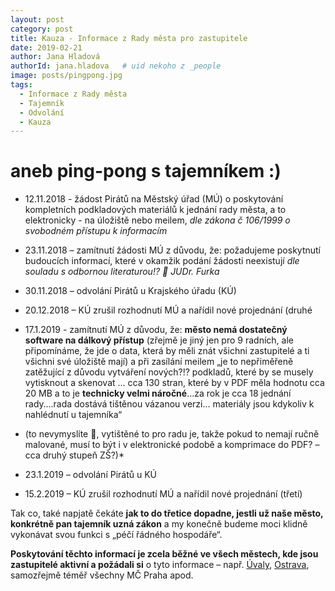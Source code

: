 ```yaml
---
layout: post
category: post
title: Kauza - Informace z Rady města pro zastupitele
date: 2019-02-21
author: Jana Hladová
authorId: jana.hladova   # uid nekoho z _people
image: posts/pingpong.jpg
tags:
  - Informace z Rady města
  - Tajemník
  - Odvolání
  - Kauza
---
```



aneb ping-pong s tajemníkem :)
===

* 12.11.2018 - žádost Pirátů na Městský úřad (MÚ) o poskytování kompletních podkladových materiálů k jednání rady města, a to elektronicky - na úložiště nebo meilem, *dle zákona č 106/1999 o svobodném přístupu k informacím*

* 23.11.2018 – zamítnutí žádosti MÚ z důvodu, že: požadujeme poskytnutí budoucích informací, které v okamžik podání žádosti neexistují 
*dle souladu s odbornou literaturou!?  JUDr. Furka*

* 30.11.2018 – odvolání Pirátů u Krajského úřadu (KÚ)

* 20.12.2018 – KÚ zrušil rozhodnutí MÚ a nařídil nové projednání (druhé

* 17.1.2019 - zamítnutí MÚ z důvodu, že: **město nemá dostatečný software na dálkový přístup** 
(zřejmě je jiný jen pro 9 radních, ale připomínáme, že jde o data, která by měli znát všichni zastupitelé a ti všichni své úložiště mají) 
a při zasílání meilem „je to nepřiměřeně zatěžující z důvodu vytváření nových?!? podkladů, které by se musely vytisknout a skenovat ... 
cca 130 stran, které by v PDF měla hodnotu cca 20 MB a to je **technicky velmi náročné**…za rok je cca 18 jednání rady….rada dostává tištěnou vázanou verzi…
materiály jsou kdykoliv k nahlédnutí u tajemníka“ 
* (to nevymyslíte , vytištěné to pro radu je, takže pokud to nemají ručně malované, musí to být i v elektronické podobě a komprimace do PDF? – cca druhý stupeň ZŠ?)*

* 23.1.2019 – odvolání Pirátů u KÚ

* 15.2.2019 – KÚ zrušil rozhodnutí MÚ a nařídil nové projednání (třetí)

Tak co, také napjatě čekáte **jak to do třetice dopadne, jestli už naše město, konkrétně pan tajemník uzná zákon** 
a my konečně budeme moci klidně vykonávat svou funkci s „péčí řádného hospodáře“.

**Poskytování těchto informací je zcela běžné ve všech městech, kde jsou zastupitelé aktivní a požádali si** o tyto informace 
– např. [Úvaly](http://      ), [Ostrava](http://      ), samozřejmě téměř všechny MČ Praha apod.


